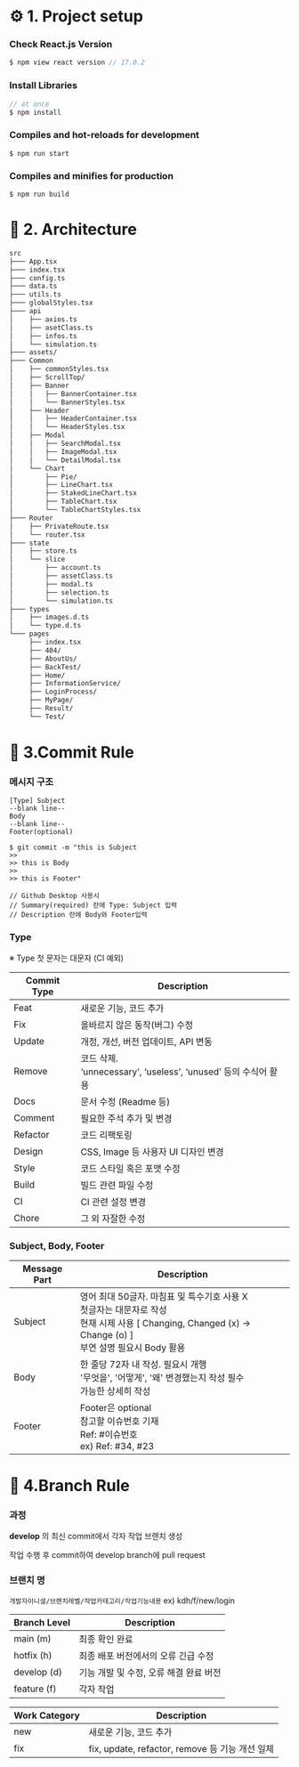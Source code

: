 # :gear: 1. Project setup 

### Check React.js Version

``` javascript
$ npm view react version // 17.0.2
```

### Install Libraries

``` javascript
// at once
$ npm install
```

### Compiles and hot-reloads for development

```
$ npm run start
```

### Compiles and minifies for production

```
$ npm run build
```
# :wave: 2. Architecture
```markdown
src
├─── App.tsx
├─── index.tsx
├─── config.ts
├─── data.ts
├─── utils.ts
├─── globalStyles.tsx
├─── api
│    ├── axios.ts
│    ├── asetClass.ts
│    ├── infos.ts
│    └── simulation.ts
├─── assets/
├─── Common
│    ├── commonStyles.tsx
│    ├── ScrollTop/
│    ├── Banner
│    │	 ├── BannerContainer.tsx
│    │	 └── BannerStyles.tsx
│    ├── Header
│    │	 ├── HeaderContainer.tsx
│    │	 └── HeaderStyles.tsx
│    ├── Modal
│    │	 ├── SearchModal.tsx
│    │	 ├── ImageModal.tsx
│    │	 └── DetailModal.tsx
│    └── Chart
│    	 ├── Pie/
│    	 ├── LineChart.tsx
│    	 ├── StakedLineChart.tsx
│    	 ├── TableChart.tsx
│    	 └── TableChartStyles.tsx
├─── Router
│    ├── PrivateRoute.tsx
│    └── router.tsx
├─── state
│    ├── store.ts
│    └── slice
│    	 ├── account.ts
│    	 ├── assetClass.ts
│    	 ├── modal.ts
│    	 ├── selection.ts
│    	 └── simulation.ts
├─── types
│    ├── images.d.ts
│    └── type.d.ts
└─── pages
     ├── index.tsx
     ├── 404/
     ├── AboutUs/
     ├── BackTest/
     ├── Home/
     ├── InformationService/
     ├── LoginProcess/
     ├── MyPage/
     ├── Result/
     └── Test/
```

# :pray: 3.Commit Rule

### 메시지 구조

```
[Type] Subject
--blank line--
Body 
--blank line--
Footer(optional)
```

```
$ git commit -m "this is Subject
>> 
>> this is Body
>> 
>> this is Footer"

// Github Desktop 사용시 
// Summary(required) 란에 Type: Subject 입력
// Description 란에 Body와 Footer입력 
```

### Type
※ Type 첫 문자는 대문자 (CI 예외)

|Commit Type|Description|
|----|----|
|Feat | 새로운 기능, 코드 추가|
| Fix | 올바르지 않은 동작(버그) 수정|
| Update | 개정, 개선, 버전 업데이트, API 변동| 
|Remove | 코드 삭제.</br> ‘unnecessary’, ‘useless’, ‘unused’ 등의 수식어 활용|
|Docs|문서 수정 (Readme 등)|
| Comment| 필요한 주석 추가 및 변경|
| Refactor| 코드 리팩토링|
| Design| CSS, Image 등 사용자 UI 디자인 변경|
| Style| 코드 스타일 혹은 포맷 수정|
| Build| 빌드 관련 파일 수정|
| CI|CI 관련 설정 변경|
| Chore| 그 외 자잘한 수정|

### Subject, Body, Footer

|Message Part | Description |
|-----|-----|
|Subject      | 영어 최대 50글자. 마침표 및 특수기호 사용 X</br>  첫글자는 대문자로 작성</br> 현재 시제 사용 [ Changing, Changed (x) -> Change (o) ]</br>부연 설명 필요시 Body 활용|
|Body|한 줄당 72자 내 작성. 필요시 개행 </br> '무엇을', '어떻게', '왜' 변경했는지 작성 필수 </br>가능한 상세히 작성|
|Footer | Footer은 optional</br> 참고할 이슈번호 기재</br>Ref: #이슈번호 </br> ex) Ref: #34, #23


# :scroll: 4.Branch Rule

### 과정

**develop** 의 최신 commit에서 각자 작업 브랜치 생성

작업 수행 후 commit하여 develop branch에 pull request

### 브랜치 명

`개발자이니셜/브랜치레벨/작업카테고리/작업기능내용` ex) kdh/f/new/login

| Branch Level | Description | 
|----|----|
|main (m) | 최종 확인 완료 |
| hotfix (h) | 최종 배포 버전에서의 오류 긴급 수정 |
| develop (d) | 기능 개발 및 수정, 오류 해결 완료 버전 |
| feature (f) | 각자 작업 |

| Work Category | Description | 
|----|----|
|new | 새로운 기능, 코드 추가|
|fix| fix, update, refactor, remove 등 기능 개선 일체 |
